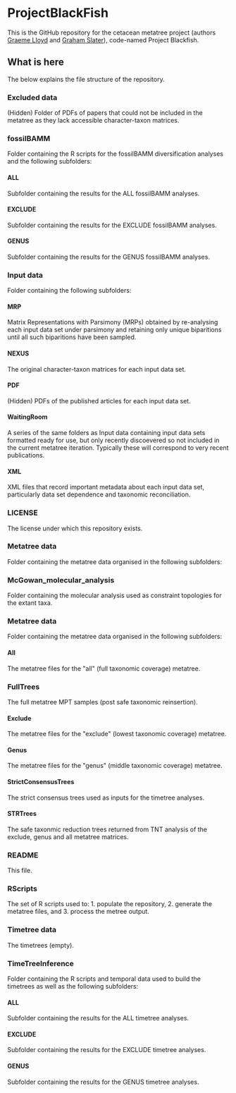 # ProjectBlackFish

This is the GitHub repository for the cetacean metatree project (authors [Graeme Lloyd](https://github.com/graemetlloyd) and [Graham Slater](https://github.com/grahamjslater)), code-named Project Blackfish.

## What is here

The below explains the file structure of the repository.

### Excluded data

(Hidden) Folder of PDFs of papers that could not be included in the metatree as they lack accessible character-taxon matrices.

### fossilBAMM

Folder containing the R scripts for the fossilBAMM diversification analyses and the following subfolders:

#### ALL

Subfolder containing the results for the ALL fossilBAMM analyses.

#### EXCLUDE

Subfolder containing the results for the EXCLUDE fossilBAMM analyses.

#### GENUS

Subfolder containing the results for the GENUS fossilBAMM analyses.

### Input data

Folder containing the following subfolders:

#### MRP

Matrix Representations with Parsimony (MRPs) obtained by re-analysing each input data set under parsimony and retaining only unique biparitions until all such biparitions have been sampled.

#### NEXUS

The original character-taxon matrices for each input data set.

#### PDF

(Hidden) PDFs of the published articles for each input data set.

#### WaitingRoom

A series of the same folders as Input data containing input data sets formatted ready for use, but only recently discoevered so not included in the current metatree iteration. Typically these will correspond to very recent publications.

#### XML

XML files that record important metadata about each input data set, particularly data set dependence and taxonomic reconciliation.

### LICENSE

The license under which this repository exists.

### Metatree data

Folder containing the metatree data organised in the following subfolders:

### McGowan_molecular_analysis

Folder containing the molecular analysis used as constraint topologies for the extant taxa.

### Metatree data

Folder containing the metatree data organised in the following subfolders:

#### All

The metatree files for the "all" (full taxonomic coverage) metatree.

### FullTrees

The full metatree MPT samples (post safe taxonomic reinsertion).

#### Exclude

The metatree files for the "exclude" (lowest taxonomic coverage) metatree.

#### Genus

The metatree files for the "genus" (middle taxonomic coverage) metatree.

#### StrictConsensusTrees

The strict consensus trees used as inputs for the timetree analyses.

#### STRTrees

The safe taxonmic reduction trees returned from TNT analysis of the exclude, genus and all metatree matrices.

### README

This file.

### RScripts

The set of R scripts used to: 1. populate the repository, 2. generate the metatree files, and 3. process the metree output.

### Timetree data

The timetrees (empty).

### TimeTreeInference

Folder containing the R scripts and temporal data used to build the timetrees as well as the following subfolders:

#### ALL

Subfolder containing the results for the ALL timetree analyses.

#### EXCLUDE

Subfolder containing the results for the EXCLUDE timetree analyses.

#### GENUS

Subfolder containing the results for the GENUS timetree analyses.
